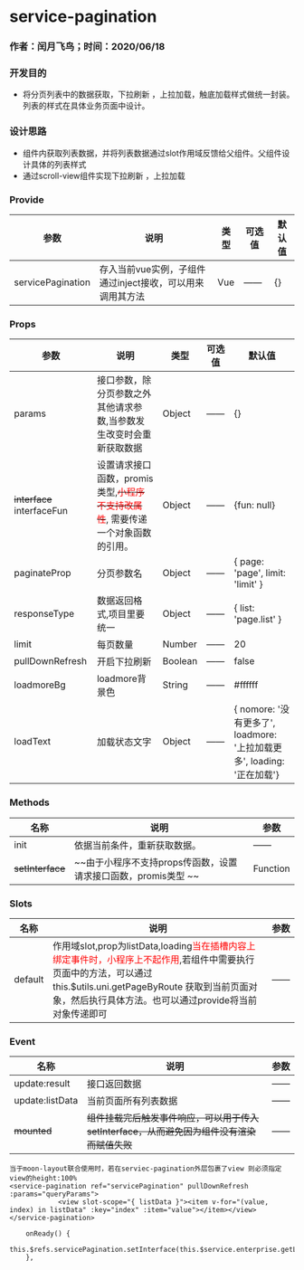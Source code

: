 # service-pagination
### 作者：闰月飞鸟；时间：2020/06/18
### 开发目的
- 将分页列表中的数据获取，下拉刷新 ，上拉加载，触底加载样式做统一封装。列表的样式在具体业务页面中设计。
### 设计思路
- 组件内获取列表数据，并将列表数据通过slot作用域反馈给父组件。父组件设计具体的列表样式
- 通过scroll-view组件实现下拉刷新 ，上拉加载 


### Provide 
参数 |说明|类型|可选值|默认值
---|---|---|---|---
servicePagination | 存入当前vue实例，子组件通过inject接收，可以用来调用其方法|Vue|——|{}
 


### Props 
参数 |说明|类型|可选值|默认值
---|---|---|---|---
params | 接口参数，除分页参数之外其他请求参数,当参数发生改变时会重新获取数据|Object|——|{}
~~interface~~  interfaceFun| 设置请求接口函数，promis类型,~~<font color='red'>小程序不支持改属性</font>~~, 需要传递一个对象函数的引用。| Object|——|{fun: null}
paginateProp | 分页参数名 |Object|——|{ page: 'page', limit: 'limit' }
responseType | 数据返回格式,项目里要统一 |Object|——| { list: 'page.list' }
limit | 每页数量 |Number|——|20
pullDownRefresh | 开启下拉刷新 |Boolean|——|false
loadmoreBg| loadmore背景色 |String|——|#ffffff
loadText| 加载状态文字 |Object|——|	{ nomore: '没有更多了', loadmore: '上拉加载更多', loading: '正在加载'}

###  Methods
名称 |说明| 参数
---|---|---|
init|依据当前条件，重新获取数据。 | ——
~~setInterface~~|~~由于小程序不支持props传函数，设置请求接口函数，promis类型 ~~|Function

###  Slots
名称 |说明| 参数
---|---|---|
default|作用域slot,prop为listData,loading<font color='red'>当在插槽内容上绑定事件时，小程序上不起作用</font>,若组件中需要执行页面中的方法，可以通过this.$utils.uni.getPageByRoute 获取到当前页面对象，然后执行具体方法。也可以通过provide将当前对象传递即可| ——


### Event
名称 |说明| 参数
---|---|---|
update:result|接口返回数据| ——
update:listData|当前页面所有列表数据| ——
~~mounted~~|~~组件挂载完后触发事件响应，可以用于传入setInterface，从而避免因为组件没有渲染而赋值失败~~| ——

```
当于moon-layout联合使用时，若在serviec-pagination外层包裹了view 则必须指定view的height:100%
<service-pagination ref="servicePagination" pullDownRefresh :params="queryParams">
			<view slot-scope="{ listData }"><item v-for="(value, index) in listData" :key="index" :item="value"></item></view>
</service-pagination>

	onReady() {
		this.$refs.servicePagination.setInterface(this.$service.enterprise.getList);
	},

```
 

 


 

